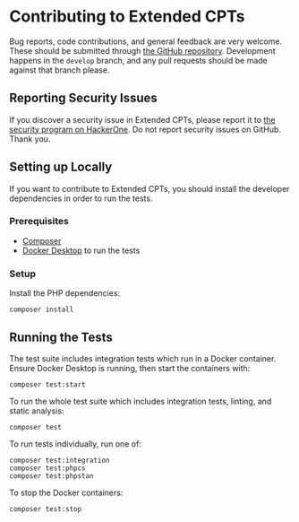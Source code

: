 # Contributing to Extended CPTs

Bug reports, code contributions, and general feedback are very welcome. These should be submitted through [the GitHub repository](https://github.com/johnbillion/extended-cpts). Development happens in the `develop` branch, and any pull requests should be made against that branch please.

## Reporting Security Issues

If you discover a security issue in Extended CPTs, please report it to [the security program on HackerOne](https://hackerone.com/johnblackbourn). Do not report security issues on GitHub. Thank you.

## Setting up Locally

If you want to contribute to Extended CPTs, you should install the developer dependencies in order to run the tests.

### Prerequisites

* [Composer](https://getcomposer.org/)
* [Docker Desktop](https://www.docker.com/desktop) to run the tests

### Setup

Install the PHP dependencies:

	composer install

## Running the Tests

The test suite includes integration tests which run in a Docker container. Ensure Docker Desktop is running, then start the containers with:

	composer test:start

To run the whole test suite which includes integration tests, linting, and static analysis:

	composer test

To run tests individually, run one of:

	composer test:integration
	composer test:phpcs
	composer test:phpstan

To stop the Docker containers:

	composer test:stop
